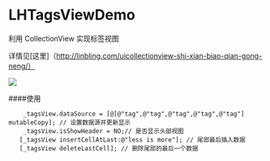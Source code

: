 # LHTagsViewDemo

利用 CollectionView 实现标签视图

详情见[这里]（http://linbling.com/uicollectionview-shi-xian-biao-qian-gong-neng/）


![](https://github.com/linsyorozuya/LHTagsViewDemo/blob/master/LHTagsViewDemo/2016-08-24%2009_22_04.gif)

####使用

        _tagsView.dataSource = [@[@"tag",@"tag",@"tag",@"tag",@"tag"] mutableCopy]; // 设置数据源并更新显示
        _tagsView.isShowHeader = NO;// 是否显示头部视图
       [_tagsView insertCellAtLast:@"less is more"]; // 尾部最后插入数据
       [_tagsView deleteLastCell]; // 删除尾部的最后一个数据
